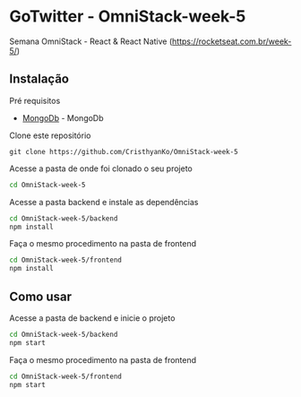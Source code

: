 # GoTwitter - OmniStack-week-5
Semana OmniStack - React &amp; React Native (https://rocketseat.com.br/week-5/)


## Instalação

Pré requisitos
* [MongoDb](https://www.mongodb.com/) - MongoDb

Clone este repositório
```git
git clone https://github.com/CristhyanKo/OmniStack-week-5
```
Acesse a pasta de onde foi clonado o seu projeto
```bash
cd OmniStack-week-5
```
Acesse a pasta backend e instale as dependências 
```bash
cd OmniStack-week-5/backend
npm install
```

Faça o mesmo procedimento na pasta de frontend
```bash
cd OmniStack-week-5/frontend
npm install
```

## Como usar

Acesse a pasta de backend e inicie o projeto
```bash
cd OmniStack-week-5/backend
npm start
```

Faça o mesmo procedimento na pasta de frontend
```bash
cd OmniStack-week-5/frontend
npm start
```
